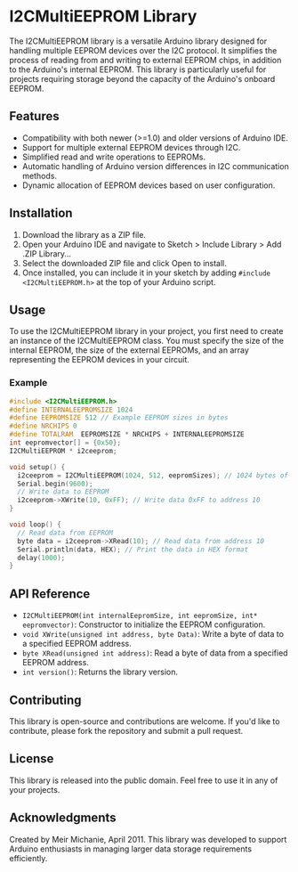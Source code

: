 # I2CMultiEEPROM Library

The I2CMultiEEPROM library is a versatile Arduino library designed for handling multiple EEPROM devices over the I2C protocol. It simplifies the process of reading from and writing to external EEPROM chips, in addition to the Arduino's internal EEPROM. This library is particularly useful for projects requiring storage beyond the capacity of the Arduino's onboard EEPROM.

## Features

- Compatibility with both newer (>=1.0) and older versions of Arduino IDE.
- Support for multiple external EEPROM devices through I2C.
- Simplified read and write operations to EEPROMs.
- Automatic handling of Arduino version differences in I2C communication methods.
- Dynamic allocation of EEPROM devices based on user configuration.

## Installation

1. Download the library as a ZIP file.
2. Open your Arduino IDE and navigate to Sketch > Include Library > Add .ZIP Library...
3. Select the downloaded ZIP file and click Open to install.
4. Once installed, you can include it in your sketch by adding `#include <I2CMultiEEPROM.h>` at the top of your Arduino script.

## Usage

To use the I2CMultiEEPROM library in your project, you first need to create an instance of the I2CMultiEEPROM class. You must specify the size of the internal EEPROM, the size of the external EEPROMs, and an array representing the EEPROM devices in your circuit.

### Example

```cpp
#include <I2CMultiEEPROM.h>
#define INTERNALEEPROMSIZE 1024
#define EEPROMSIZE 512 // Example EEPROM sizes in bytes
#define NRCHIPS 0
#define TOTALRAM  EEPROMSIZE * NRCHIPS + INTERNALEEPROMSIZE
int eepromvector[] = {0x50};
I2CMultiEEPROM * i2ceeprom;

void setup() {
  i2ceeprom = I2CMultiEEPROM(1024, 512, eepromSizes); // 1024 bytes of internal EEPROM, 512 bytes external
  Serial.begin(9600);
  // Write data to EEPROM
  i2ceeprom->XWrite(10, 0xFF); // Write data 0xFF to address 10
}

void loop() {
  // Read data from EEPROM
  byte data = i2ceeprom->XRead(10); // Read data from address 10
  Serial.println(data, HEX); // Print the data in HEX format
  delay(1000);
}
```

## API Reference

- `I2CMultiEEPROM(int internalEepromSize, int eepromSize, int* eepromvector)`: Constructor to initialize the EEPROM configuration.
- `void XWrite(unsigned int address, byte Data)`: Write a byte of data to a specified EEPROM address.
- `byte XRead(unsigned int address)`: Read a byte of data from a specified EEPROM address.
- `int version()`: Returns the library version.

## Contributing

This library is open-source and contributions are welcome. If you'd like to contribute, please fork the repository and submit a pull request.

## License

This library is released into the public domain. Feel free to use it in any of your projects.

## Acknowledgments

Created by Meir Michanie, April 2011. This library was developed to support Arduino enthusiasts in managing larger data storage requirements efficiently.
```
